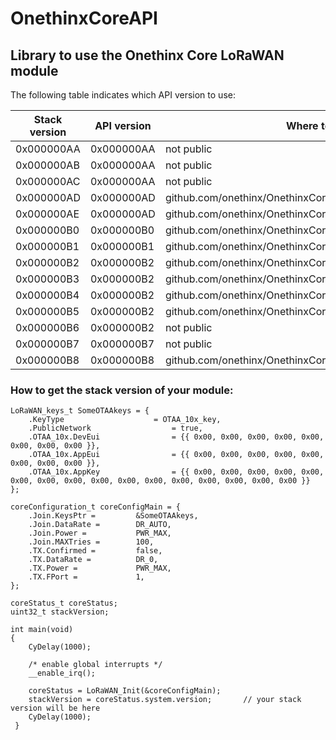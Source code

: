 # OnethinxCoreAPI

## Library to use the Onethinx Core LoRaWAN module

The following table indicates which API version to use:

| Stack version | API version | Where to find                                              |
|---------------|-------------|------------------------------------------------------------|
| 0x000000AA    | 0x000000AA  | not public                                                 |
| 0x000000AB    | 0x000000AA  | not public                                                 |
| 0x000000AC    | 0x000000AA  | not public                                                 |
| 0x000000AD    | 0x000000AD  | github.com/onethinx/OnethinxCoreAPI/tree/master/0x000000AD |
| 0x000000AE    | 0x000000AD  | github.com/onethinx/OnethinxCoreAPI/tree/master/0x000000AD |
| 0x000000B0    | 0x000000B0  | github.com/onethinx/OnethinxCoreAPI/tree/master/0x000000B0 |
| 0x000000B1    | 0x000000B1  | github.com/onethinx/OnethinxCoreAPI/tree/master/0x000000B1 |
| 0x000000B2    | 0x000000B2  | github.com/onethinx/OnethinxCoreAPI/tree/master/0x000000B2 |
| 0x000000B3    | 0x000000B2  | github.com/onethinx/OnethinxCoreAPI/tree/master/0x000000B2 |
| 0x000000B4    | 0x000000B2  | github.com/onethinx/OnethinxCoreAPI/tree/master/0x000000B2 |
| 0x000000B5    | 0x000000B2  | github.com/onethinx/OnethinxCoreAPI/tree/master/0x000000B2 |
| 0x000000B6    | 0x000000B2  | not public                                                 |
| 0x000000B7    | 0x000000B7  | not public                                                 |
| 0x000000B8    | 0x000000B8  | github.com/onethinx/OnethinxCoreAPI/tree/master/0x000000B8 |

### How to get the stack version of your module:

```
LoRaWAN_keys_t SomeOTAAkeys = {
	.KeyType					= OTAA_10x_key,
	.PublicNetwork					= true,
	.OTAA_10x.DevEui				= {{ 0x00, 0x00, 0x00, 0x00, 0x00, 0x00, 0x00, 0x00 }},
	.OTAA_10x.AppEui				= {{ 0x00, 0x00, 0x00, 0x00, 0x00, 0x00, 0x00, 0x00 }},
	.OTAA_10x.AppKey				= {{ 0x00, 0x00, 0x00, 0x00, 0x00, 0x00, 0x00, 0x00, 0x00, 0x00, 0x00, 0x00, 0x00, 0x00, 0x00, 0x00 }}
};

coreConfiguration_t	coreConfigMain = {
	.Join.KeysPtr = 		&SomeOTAAkeys,
	.Join.DataRate =		DR_AUTO,
	.Join.Power =			PWR_MAX,
	.Join.MAXTries = 		100,
	.TX.Confirmed = 		false,
	.TX.DataRate = 			DR_0,
	.TX.Power = 			PWR_MAX,
	.TX.FPort = 			1,
};

coreStatus_t coreStatus;
uint32_t stackVersion;

int main(void)
{
	CyDelay(1000);
  
	/* enable global interrupts */
	__enable_irq();
	
	coreStatus = LoRaWAN_Init(&coreConfigMain);
	stackVersion = coreStatus.system.version;       // your stack version will be here
	CyDelay(1000);
 }
  ```
  

